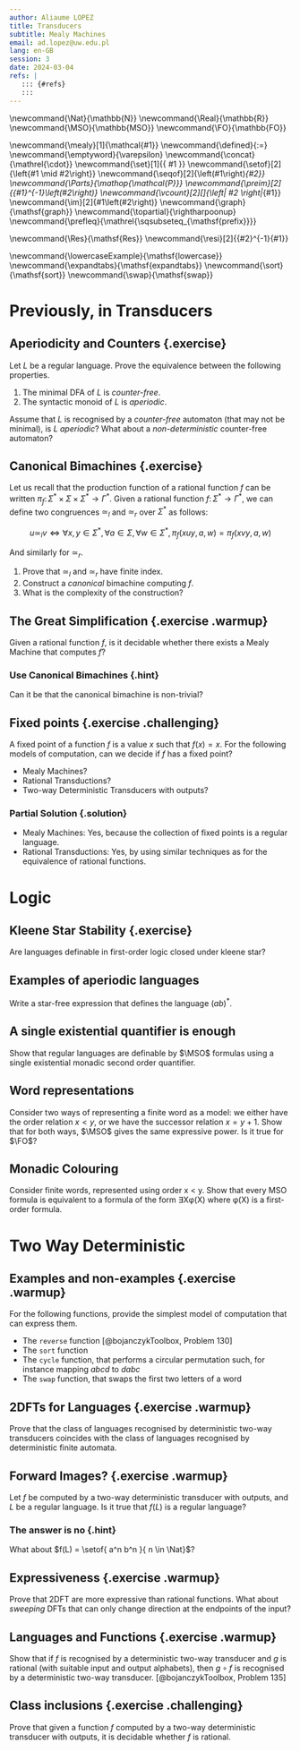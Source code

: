 ```yaml
---
author: Aliaume LOPEZ
title: Transducers
subtitle: Mealy Machines
email: ad.lopez@uw.edu.pl
lang: en-GB
session: 3
date: 2024-03-04
refs: |
   ::: {#refs}
   :::
---
```


<!-- These are the latex command used in this document --->
\newcommand{\Nat}{\mathbb{N}}
\newcommand{\Real}{\mathbb{R}}
\newcommand{\MSO}{\mathbb{MSO}}
\newcommand{\FO}{\mathbb{FO}}

\newcommand{\mealy}[1]{\mathcal{#1}}
\newcommand{\defined}{:=}
\newcommand{\emptyword}{\varepsilon}
\newcommand{\concat}{\mathrel{\cdot}}
\newcommand{\set}[1]{\{ #1 \}}
\newcommand{\setof}[2]{\left\{#1 \mid #2\right\}}
\newcommand{\seqof}[2]{\left(#1\right)_{#2}}
\newcommand{\Parts}{\mathop{\mathcal{P}}}
\newcommand{\preim}[2]{{#1}^{-1}\left(#2\right)}
\newcommand{\vcount}[2][]{\left| #2 \right|_{#1}}
\newcommand{\im}[2]{#1\left(#2\right)}
\newcommand{\graph}{\mathsf{graph}}
\newcommand{\topartial}{\rightharpoonup}
\newcommand{\prefleq}{\mathrel{\sqsubseteq_{\mathsf{prefix}}}}

\newcommand{\Res}{\mathsf{Res}}
\newcommand{\resi}[2]{{#2}^{-1}{#1}}

\newcommand{\lowercaseExample}{\mathsf{lowercase}}
\newcommand{\expandtabs}{\mathsf{expandtabs}}
\newcommand{\sort}{\mathsf{sort}}
\newcommand{\swap}{\mathsf{swap}}
<!-- end of the custom commands -->

# Previously, in Transducers

## Aperiodicity and Counters {.exercise}

Let $L$ be a regular language. Prove the equivalence between the following
properties.

1. The minimal DFA of $L$ is *counter-free*.
2. The syntactic monoid of $L$ is *aperiodic*.

Assume that $L$ is recognised by a *counter-free* automaton (that may not be
minimal), is $L$ *aperiodic*? What about a *non-deterministic* counter-free
automaton?

## Canonical Bimachines {.exercise}

Let us recall that the production function of a rational function $f$ can be
written $\pi_f \colon \Sigma^* \times \Sigma \times \Sigma^* \to \Gamma^*$.
Given a rational function $f \colon \Sigma^* \to \Gamma^*$, we can define two
congruences $\simeq_l$ and $\simeq_r$ over $\Sigma^*$ as follows:

$$
u \simeq_ l v
\iff
\forall x,y \in \Sigma^*,
\forall a \in \Sigma,
\forall w \in \Sigma^*,
\pi_f(xuy, a, w) = \pi_f(xvy, a, w)
$$

And similarly for $\simeq_r$.

1. Prove that $\simeq_l$ and $\simeq_r$ have finite index.
2. Construct a *canonical* bimachine computing $f$.
3. What is the complexity of the construction?

## The Great Simplification {.exercise .warmup}

Given a rational function $f$, is it decidable whether there exists a 
Mealy Machine that computes $f$?

### Use Canonical Bimachines {.hint}

Can it be that the canonical bimachine is non-trivial?

## Fixed points {.exercise .challenging}

A fixed point of a function $f$ is a value $x$ such that $f(x) = x$.
For the following models of computation, can we decide if $f$ has a fixed point?

- Mealy Machines?
- Rational Transductions?
- Two-way Deterministic Transducers with outputs?

### Partial Solution {.solution}

- Mealy Machines: Yes, because the collection of fixed points is a regular language.
- Rational Transductions: Yes, by using similar techniques as for the equivalence of rational functions.

# Logic 


## Kleene Star Stability {.exercise}

Are languages definable in first-order logic closed under kleene star?

## Examples of aperiodic languages

Write a star-free expression that defines the language $(ab)^*$.

## A single existential quantifier is enough

Show that regular languages are definable by
$\MSO$ formulas using a single existential monadic second order
quantifier.

## Word representations

Consider two ways of representing a finite word as a model: we either have the
order relation $x < y$, or we have the successor relation $x = y + 1$. Show
that for both ways, $\MSO$ gives the same expressive power. Is it true for
$\FO$?

## Monadic Colouring

Consider finite words, represented using order x < y. Show that every MSO
formula is equivalent to a formula of the form ∃Xφ(X) where φ(X) is a
first-order formula.

# Two Way Deterministic

## Examples and non-examples {.exercise .warmup}

For the following functions, provide the simplest model of computation
that can express them.

- The `reverse` function [@bojanczykToolbox, Problem 130]
- The `sort` function 
- The `cycle` function, that performs a circular permutation such, for instance
  mapping $abcd$ to $dabc$
- The `swap` function, that swaps the first two letters of a word

## 2DFTs for Languages {.exercise .warmup}

Prove that the class of languages recognised by deterministic two-way
transducers coincides with the class of languages recognised by deterministic
finite automata.

## Forward Images? {.exercise .warmup}

Let $f$ be computed by a two-way deterministic transducer with outputs, and $L$
be a regular language. Is it true that $f(L)$ is a regular language?

### The answer is no {.hint}

What about $f(L) = \setof{ a^n b^n }{ n \in \Nat}$?

## Expressiveness {.exercise .warmup}

Prove that 2DFT are more expressive than rational functions. What about
*sweeping* DFTs that can only change direction at the endpoints of the input?

## Languages and Functions {.exercise .warmup}

Show that if $f$ is recognised by a deterministic two-way transducer and $g$ is
rational (with suitable input and output alphabets), then $g \circ f$ is
recognised by a deterministic two-way transducer.
[@bojanczykToolbox, Problem 135]


## Class inclusions {.exercise .challenging}

Prove that given a function $f$ computed by a two-way deterministic transducer
with outputs, it is decidable whether $f$ is rational.

